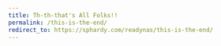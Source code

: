 ```yaml
---
title: Th-th-that's All Folks!!
permalink: /this-is-the-end/
redirect_to: https://sphardy.com/readynas/this-is-the-end/
---
```

